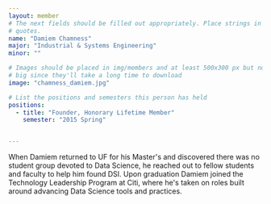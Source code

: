 ```yaml
---
layout: member
# The next fields should be filled out appropriately. Place strings in double 
# quotes.
name: "Damiem Chamness"
major: "Industrial & Systems Engineering"
minor: ""

# Images should be placed in img/members and at least 500x300 px but not too
# big since they'll take a long time to download
image: "chamness_damiem.jpg"

# List the positions and semesters this person has held
positions:
  - title: "Founder, Honorary Lifetime Member"
    semester: "2015 Spring"


---
```

When Damiem returned to UF for his Master's and discovered there was no student group devoted to Data Science, he reached out to fellow students and faculty to help him found DSI. Upon graduation Damiem joined the Technology Leadership Program at Citi, where he's taken on roles built around advancing Data Science tools and practices. 